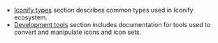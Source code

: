 - [Iconify types](/types/index.md) section describes common types used in Iconify ecosystem.
- [Development tools](/tools/index.md) section includes documentation for tools used to convert and manipulate icons and icon sets.
